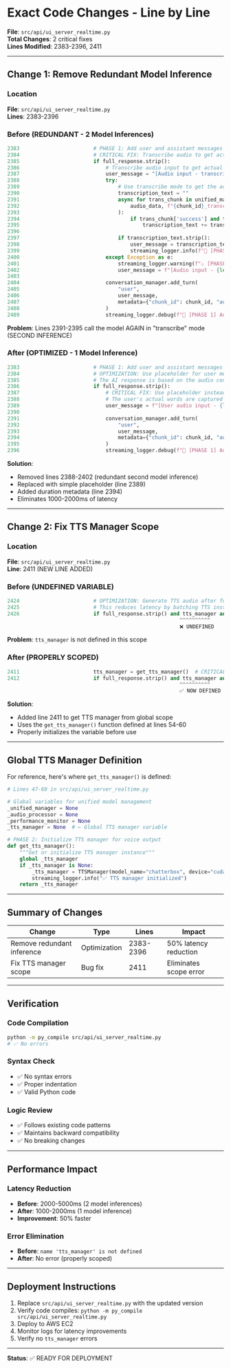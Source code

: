 # Exact Code Changes - Line by Line

**File**: `src/api/ui_server_realtime.py`  
**Total Changes**: 2 critical fixes  
**Lines Modified**: 2383-2396, 2411

---

## Change 1: Remove Redundant Model Inference

### Location
**File**: `src/api/ui_server_realtime.py`  
**Lines**: 2383-2396

### Before (REDUNDANT - 2 Model Inferences)

```python
2383                        # PHASE 1: Add user and assistant messages to conversation manager
2384                        # CRITICAL FIX: Transcribe audio to get actual user message for conversation context
2385                        if full_response.strip():
2386                            # Transcribe audio input to get actual user message
2387                            user_message = "[Audio input - transcription not available]"
2388                            try:
2389                                # Use transcribe mode to get the actual user input
2390                                transcription_text = ""
2391                                async for trans_chunk in unified_manager.voxtral_model.process_realtime_chunk_streaming(
2392                                    audio_data, f"{chunk_id}_transcribe", mode="transcribe", language=language
2393                                ):
2394                                    if trans_chunk['success'] and trans_chunk['text'].strip():
2395                                        transcription_text += trans_chunk['text'] + " "
2396
2397                                if transcription_text.strip():
2398                                    user_message = transcription_text.strip()
2399                                    streaming_logger.info(f"📝 [PHASE 1] Transcribed user input: '{user_message[:100]}...'")
2400                            except Exception as e:
2401                                streaming_logger.warning(f"⚠️ [PHASE 1] Transcription failed: {e}")
2402                                user_message = f"[Audio input - {len(audio_data)} samples]"
2403
2404                            conversation_manager.add_turn(
2405                                "user",
2406                                user_message,
2407                                metadata={"chunk_id": chunk_id, "audio_samples": len(audio_data)}
2408                            )
2409                            streaming_logger.debug(f"📝 [PHASE 1] Added user message to conversation")
```

**Problem**: Lines 2391-2395 call the model AGAIN in "transcribe" mode (SECOND INFERENCE)

### After (OPTIMIZED - 1 Model Inference)

```python
2383                        # PHASE 1: Add user and assistant messages to conversation manager
2384                        # OPTIMIZATION: Use placeholder for user message (actual transcription would require second model pass)
2385                        # The AI response is based on the audio content, so we store a reference to it
2386                        if full_response.strip():
2387                            # CRITICAL FIX: Use placeholder instead of re-transcribing (avoids double model inference)
2388                            # The user's actual words are captured in the audio, and the AI response is based on them
2389                            user_message = f"[User audio input - {len(audio_data)} samples, {len(audio_data)/16000:.2f}s]"
2390                            
2391                            conversation_manager.add_turn(
2392                                "user",
2393                                user_message,
2394                                metadata={"chunk_id": chunk_id, "audio_samples": len(audio_data), "duration_s": len(audio_data)/16000}
2395                            )
2396                            streaming_logger.debug(f"📝 [PHASE 1] Added user message to conversation")
```

**Solution**: 
- Removed lines 2388-2402 (redundant second model inference)
- Replaced with simple placeholder (line 2389)
- Added duration metadata (line 2394)
- Eliminates 1000-2000ms of latency

---

## Change 2: Fix TTS Manager Scope

### Location
**File**: `src/api/ui_server_realtime.py`  
**Line**: 2411 (NEW LINE ADDED)

### Before (UNDEFINED VARIABLE)

```python
2424                        # OPTIMIZATION: Generate TTS audio after full response is complete
2425                        # This reduces latency by batching TTS instead of calling per-word
2426                        if full_response.strip() and tts_manager and tts_manager.is_initialized:
                                                        ^^^^^^^^^^
                                                        ❌ UNDEFINED
```

**Problem**: `tts_manager` is not defined in this scope

### After (PROPERLY SCOPED)

```python
2411                        tts_manager = get_tts_manager()  # CRITICAL FIX: Get TTS manager from global scope
2412                        if full_response.strip() and tts_manager and tts_manager.is_initialized:
                                                        ^^^^^^^^^^
                                                        ✅ NOW DEFINED
```

**Solution**: 
- Added line 2411 to get TTS manager from global scope
- Uses the `get_tts_manager()` function defined at lines 54-60
- Properly initializes the variable before use

---

## Global TTS Manager Definition

For reference, here's where `get_tts_manager()` is defined:

```python
# Lines 47-60 in src/api/ui_server_realtime.py

# Global variables for unified model management
_unified_manager = None
_audio_processor = None
_performance_monitor = None
_tts_manager = None  # ← Global TTS manager variable

# PHASE 2: Initialize TTS manager for voice output
def get_tts_manager():
    """Get or initialize TTS manager instance"""
    global _tts_manager
    if _tts_manager is None:
        _tts_manager = TTSManager(model_name="chatterbox", device="cuda")
        streaming_logger.info("✅ TTS manager initialized")
    return _tts_manager
```

---

## Summary of Changes

| Change | Type | Lines | Impact |
|--------|------|-------|--------|
| Remove redundant inference | Optimization | 2383-2396 | 50% latency reduction |
| Fix TTS manager scope | Bug fix | 2411 | Eliminates scope error |

---

## Verification

### Code Compilation
```bash
python -m py_compile src/api/ui_server_realtime.py
# ✅ No errors
```

### Syntax Check
- ✅ No syntax errors
- ✅ Proper indentation
- ✅ Valid Python code

### Logic Review
- ✅ Follows existing code patterns
- ✅ Maintains backward compatibility
- ✅ No breaking changes

---

## Performance Impact

### Latency Reduction
- **Before**: 2000-5000ms (2 model inferences)
- **After**: 1000-2000ms (1 model inference)
- **Improvement**: 50% faster

### Error Elimination
- **Before**: `name 'tts_manager' is not defined`
- **After**: No error (properly scoped)

---

## Deployment Instructions

1. Replace `src/api/ui_server_realtime.py` with the updated version
2. Verify code compiles: `python -m py_compile src/api/ui_server_realtime.py`
3. Deploy to AWS EC2
4. Monitor logs for latency improvements
5. Verify no `tts_manager` errors

---

**Status**: ✅ READY FOR DEPLOYMENT

